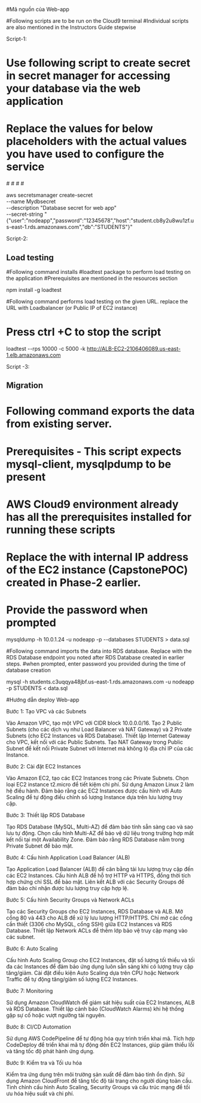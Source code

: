 #Mã nguồn của Web-app

#Following scripts are to be run on the Cloud9 terminal
#Individual scripts are also mentioned in the Instructors Guide stepwise

Script-1:
# Use following script to create secret in secret manager for accessing your database via the web application
# Replace the values for below placeholders with the actual values you have used to configure the service
#<RDS Endpoint>
#<password>
#<username>
#<dbname>

aws secretsmanager create-secret \
    --name Mydbsecret \
    --description "Database secret for web app" \
    --secret-string "{\"user\":\"nodeapp\",\"password\":\"12345678\",\"host\":\"student.cb8y2u8wu1zf.us-east-1.rds.amazonaws.com\",\"db\":\"STUDENTS\"}"

Script-2:
## Load testing

#Following command installs #loadtest package to perform load testing on the application
#Prerequisites are mentioned in the resources section

npm install -g loadtest

#Following command performs load testing on the given URL. replace the URL with Loadbalancer (or Public IP of EC2 instance)
# Press ctrl +C to stop the script

loadtest --rps 10000  -c 5000 -k http://ALB-EC2-2106406089.us-east-1.elb.amazonaws.com


Script -3:
## Migration
# Following command exports the data from existing server.
# Prerequisites - This script expects mysql-client, mysqlpdump to be present
# AWS Cloud9 environment already has all the prerequisites installed for running these scripts

# Replace the <EC2instancePrivateip> with internal IP address of the EC2 instance (CapstonePOC) created in Phase-2 earlier.
# Provide the password when prompted

mysqldump -h 10.0.1.24 -u nodeapp -p --databases STUDENTS > data.sql

#Following command imports the data into RDS database. Replace <RDSEndpoint> with the RDS Database endpoint you noted after RDS Database created in earlier steps.
#when prompted, enter password you provided during the time of database creation

mysql -h students.c3uqqya48jbf.us-east-1.rds.amazonaws.com -u nodeapp -p  STUDENTS < data.sql

#Hướng dẫn deploy Web-app

Bước 1: Tạo VPC và các Subnets

Vào Amazon VPC, tạo một VPC với CIDR block 10.0.0.0/16.
Tạo 2 Public Subnets (cho các dịch vụ như Load Balancer và NAT Gateway) và 2 Private Subnets (cho EC2 Instances và RDS Database).
Thiết lập Internet Gateway cho VPC, kết nối với các Public Subnets.
Tạo NAT Gateway trong Public Subnet để kết nối Private Subnet với Internet mà không lộ địa chỉ IP của các Instance.

Bước 2: Cài đặt EC2 Instances

Vào Amazon EC2, tạo các EC2 Instances trong các Private Subnets.
Chọn loại EC2 instance t2.micro để tiết kiệm chi phí.
Sử dụng Amazon Linux 2 làm hệ điều hành.
Đảm bảo rằng các EC2 Instances được cấu hình với Auto Scaling để tự động điều chỉnh số lượng Instance dựa trên lưu lượng truy cập.

Bước 3: Thiết lập RDS Database

Tạo RDS Database (MySQL, Multi-AZ) để đảm bảo tính sẵn sàng cao và sao lưu tự động.
Chọn cấu hình Multi-AZ để bảo vệ dữ liệu trong trường hợp mất kết nối tại một Availability Zone.
Đảm bảo rằng RDS Database nằm trong Private Subnet để bảo mật.

Bước 4: Cấu hình Application Load Balancer (ALB)

Tạo Application Load Balancer (ALB) để cân bằng tải lưu lượng truy cập đến các EC2 Instances.
Cấu hình ALB để hỗ trợ HTTP và HTTPS, đồng thời tích hợp chứng chỉ SSL để bảo mật.
Liên kết ALB với các Security Groups để đảm bảo chỉ nhận được lưu lượng truy cập hợp lệ.

Bước 5: Cấu hình Security Groups và Network ACLs

Tạo các Security Groups cho EC2 Instances, RDS Database và ALB.
Mở cổng 80 và 443 cho ALB để xử lý lưu lượng HTTP/HTTPS.
Chỉ mở các cổng cần thiết (3306 cho MySQL, cổng SSH) giữa EC2 Instances và RDS Database.
Thiết lập Network ACLs để thêm lớp bảo vệ truy cập mạng vào các subnet.

Bước 6: Auto Scaling

Cấu hình Auto Scaling Group cho EC2 Instances, đặt số lượng tối thiểu và tối đa các Instances để đảm bảo ứng dụng luôn sẵn sàng khi có lượng truy cập tăng/giảm.
Cài đặt điều kiện Auto Scaling dựa trên CPU hoặc Network Traffic để tự động tăng/giảm số lượng EC2 Instances.

Bước 7: Monitoring

Sử dụng Amazon CloudWatch để giám sát hiệu suất của EC2 Instances, ALB và RDS Database.
Thiết lập cảnh báo (CloudWatch Alarms) khi hệ thống gặp sự cố hoặc vượt ngưỡng tài nguyên.

Bước 8: CI/CD Automation

Sử dụng AWS CodePipeline để tự động hóa quy trình triển khai mã.
Tích hợp CodeDeploy để triển khai mã tự động đến EC2 Instances, giúp giảm thiểu lỗi và tăng tốc độ phát hành ứng dụng.

Bước 9: Kiểm tra và Tối ưu hóa

Kiểm tra ứng dụng trên môi trường sản xuất để đảm bảo tính ổn định.
Sử dụng Amazon CloudFront để tăng tốc độ tải trang cho người dùng toàn cầu.
Tinh chỉnh cấu hình Auto Scaling, Security Groups và cấu trúc mạng để tối ưu hóa hiệu suất và chi phí.
